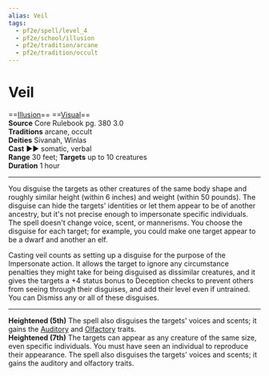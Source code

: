 ```yaml
---
alias: Veil
tags:
  - pf2e/spell/level_4
  - pf2e/school/illusion
  - pf2e/tradition/arcane
  - pf2e/tradition/occult
---
```


# Veil

==[Illusion](../../../Traits/Illusion.md)== ==[Visual](../../../Traits/Visual.md)==  
__Source__ Core Rulebook pg. 380 3.0  
**Traditions** arcane, occult  
**Deities** Sivanah, Winlas  
**Cast** ►► somatic, verbal  
**Range** 30 feet; **Targets** up to 10 creatures  
**Duration** 1 hour

---

You disguise the targets as other creatures of the same body shape and roughly similar height (within 6 inches) and weight (within 50 pounds). The disguise can hide the targets' identities or let them appear to be of another ancestry, but it's not precise enough to impersonate specific individuals. The spell doesn't change voice, scent, or mannerisms. You choose the disguise for each target; for example, you could make one target appear to be a dwarf and another an elf.

Casting veil counts as setting up a disguise for the purpose of the Impersonate action. It allows the target to ignore any circumstance penalties they might take for being disguised as dissimilar creatures, and it gives the targets a +4 status bonus to Deception checks to prevent others from seeing through their disguises, and add their level even if untrained. You can Dismiss any or all of these disguises.

<hr>

**Heightened (5th)** The spell also disguises the targets' voices and scents; it gains the [Auditory](../../../Traits/Auditory.md) and [Olfactory](../../../Traits/Olfactory.md) traits.  
**Heightened (7th)** The targets can appear as any creature of the same size, even specific individuals. You must have seen an individual to reproduce their appearance. The spell also disguises the targets' voices and scents; it gains the auditory and olfactory traits.
